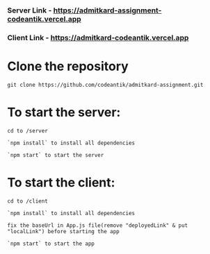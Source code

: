 ### Server Link - https://admitkard-assignment-codeantik.vercel.app
### Client Link - https://admitkard-codeantik.vercel.app

# Clone the repository

    git clone https://github.com/codeantik/admitkard-assignment.git

# To start the server:

    cd to /server

    `npm install` to install all dependencies

    `npm start` to start the server

# To start the client:

    cd to /client

    `npm install` to install all dependencies
    
    fix the baseUrl in App.js file(remove "deployedLink" & put "localLink") before starting the app

    `npm start` to start the app

